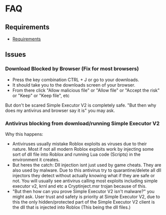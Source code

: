 # FAQ

## Requirements
- [Requirements](https://github.com/Nicuse/Simple-Executor-V2/blob/main/requirements.md)
## Issues

### Download Blocked by Browser (Fix for most browsers)
- Press the key combination CTRL + J or go to your downloads.
- It should take you to the downloads screen of your browser.
- From there click "Allow malicious file" or "Allow file" or "Accept the risk" or "Keep" or "Keep file", etc

But don't be scared Simple Executor V2 is completely safe. "But then why does my antivirus and browser say it is" you may ask.

### Antivirus blocking from download/running Simple Executor V2

Why this happens:

- Antiviruses usually mistake Roblox exploits as viruses due to their nature. Most if not all modern Roblox exploits work by injecting some sort of dll file into Roblox and running Lua code (Scripts) in the environment it creates.
- But heres the catch: Dll injection isnt just used by game cheats. They are also used by malware. Due to this antivirus try to quarantine/delete all dll injectors they detect without actually knowing what if they are safe or not. You will usually see antivirus calling most exploits including simple executor v2, krnl and etc a Cryptinject.msr trojan because of this.
- "But then how can you prove Simple Executor V2 isn't malware?" you might ask. User trust and safety is priority at Simple Executor V2, due to this the only hidden/protected part of the Simple Executor V2 client is the dll that is injected into Roblox (This being the dll files.)
